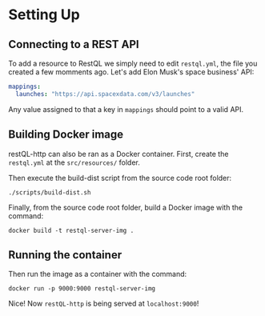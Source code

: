 # Setting Up

## Connecting to a REST API

To add a resource to RestQL we simply need to edit `restql.yml`, the file you created a few momments ago. Let's add Elon Musk's space business' API:

```yaml
mappings:
  launches: "https://api.spacexdata.com/v3/launches"
```

Any value assigned to that a key in `mappings` should point to a valid API.

## Building Docker image

restQL-http can also be ran as a Docker container.
First, create the `restql.yml` at the `src/resources/` folder.

Then execute the build-dist script from the source code root folder:

```shell
./scripts/build-dist.sh
```

Finally, from the source code root folder, build a Docker image with the command:

```shell
docker build -t restql-server-img .
```

## Running the container

Then run the image as a container with the command:

```shell
docker run -p 9000:9000 restql-server-img
```

Nice! Now `restQL-http` is being served at `localhost:9000`!